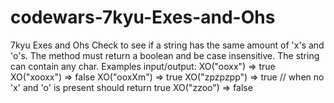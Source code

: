 # codewars-7kyu-Exes-and-Ohs
7kyu Exes and Ohs     Check to see if a string has the same amount of 'x's and 'o's. The method must return a boolean and be case insensitive. The string can contain any char.  Examples input/output:  XO("ooxx") => true XO("xooxx") => false XO("ooxXm") => true XO("zpzpzpp") => true // when no 'x' and 'o' is present should return true XO("zzoo") => false
